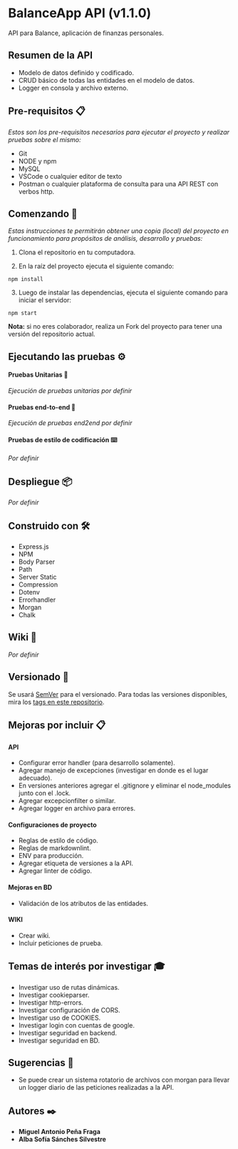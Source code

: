 # BalanceApp API (v1.1.0)

API para Balance, aplicación de finanzas personales.

## Resumen de la API

* Modelo de datos definido y codificado.
* CRUD básico de todas las entidades en el modelo de datos.
* Logger en consola y archivo externo.

## Pre-requisitos 📋

_Estos son los pre-requisitos necesarios para ejecutar el proyecto y realizar pruebas sobre el mismo:_

* Git
* NODE y npm
* MySQL
* VSCode o cualquier editor de texto
* Postman o cualquier plataforma de consulta para una API REST con verbos http.

## Comenzando 🚀

_Estas instrucciones te permitirán obtener una copia (local) del proyecto en funcionamiento para propósitos de análisis, desarrollo y pruebas:_

1. Clona el repositorio en tu computadora.

2. En la raíz del proyecto ejecuta el siguiente comando:

```
npm install
```

3. Luego de instalar las dependencias, ejecuta el siguiente comando para iniciar el servidor:

```
npm start
```

**Nota:** si no eres colaborador, realiza un Fork del proyecto para tener una versión del repositorio actual.

## Ejecutando las pruebas ⚙️

#### Pruebas Unitarias 🔩

_Ejecución de pruebas unitarias por definir_

#### Pruebas end-to-end 🔩

_Ejecución de pruebas end2end por definir_

#### Pruebas de estilo de codificación ⌨️

_Por definir_

## Despliegue 📦

_Por definir_

## Construido con 🛠️

* Express.js
* NPM
* Body Parser
* Path
* Server Static
* Compression
* Dotenv
* Errorhandler
* Morgan
* Chalk

## Wiki 📖

_Por definir_

## Versionado 📌

Se usará [SemVer](http://semver.org/) para el versionado. Para todas las versiones disponibles, mira los [tags en este repositorio](https://github.com/mapf98/balanceApp/tags).

## Mejoras por incluir 📋

#### API

* Configurar error handler (para desarrollo solamente).
* Agregar manejo de excepciones (investigar en donde es el lugar adecuado).
* En versiones anteriores agregar el .gitignore y eliminar el node_modules junto con el .lock.
* Agregar excepcionfilter o similar.
* Agregar logger en archivo para errores.

#### Configuraciones de proyecto

* Reglas de estilo de código.
* Reglas de markdownlint.
* ENV para producción.
* Agregar etiqueta de versiones a la API.
* Agregar linter de código.

#### Mejoras en BD

* Validación de los atributos de las entidades.

#### WIKI

* Crear wiki.
* Incluir peticiones de prueba.

## Temas de interés por investigar 🎓

* Investigar uso de rutas dinámicas.
* Investigar cookieparser.
* Investigar http-errors.
* Investigar configuración de CORS.
* Investigar uso de COOKIES.
* Investigar login con cuentas de google.
* Investigar seguridad en backend.
* Investigar seguridad en BD.

## Sugerencias 🚀

* Se puede crear un sistema rotatorio de archivos con morgan para llevar un logger diario de las peticiones realizadas a la API.

## Autores ✒️

+ **Miguel Antonio Peña Fraga**
+ **Alba Sofía Sánches Silvestre**
